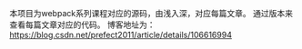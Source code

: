 本项目为webpack系列课程对应的源码，由浅入深，对应每篇文章。
通过版本来查看每篇文章对应的代码。
博客地址为：https://blog.csdn.net/prefect2011/article/details/106616994